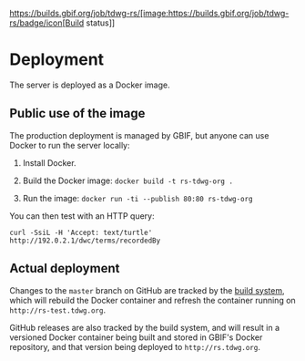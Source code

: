 https://builds.gbif.org/job/tdwg-rs/[image:https://builds.gbif.org/job/tdwg-rs/badge/icon[Build status]]

# Deployment

The server is deployed as a Docker image.

## Public use of the image

The production deployment is managed by GBIF, but anyone can use Docker to run the server locally:

1. Install Docker.

2. Build the Docker image: `docker build -t rs-tdwg-org .`

3. Run the image: `docker run -ti --publish 80:80 rs-tdwg-org`

You can then test with an HTTP query:

```
curl -SsiL -H 'Accept: text/turtle' http://192.0.2.1/dwc/terms/recordedBy
```

## Actual deployment

Changes to the `master` branch on GitHub are tracked by the [build system](https://builds.gbif.org/job/tdwg-rs/), which will rebuild the
Docker container and refresh the container running on `http://rs-test.tdwg.org`.

GitHub releases are also tracked by the build system, and will result in a versioned Docker container being built and stored in GBIF's
Docker repository, and that version being deployed to `http://rs.tdwg.org`.
